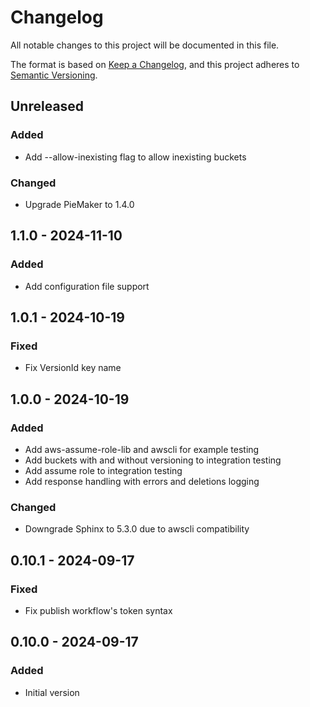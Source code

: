 # Changelog

All notable changes to this project will be documented in this file.

The format is based on [Keep a Changelog](https://keepachangelog.com/en/1.0.0/),
and this project adheres to [Semantic Versioning](https://semver.org/spec/v2.0.0.html).

## Unreleased

### Added
- Add --allow-inexisting flag to allow inexisting buckets

### Changed
- Upgrade PieMaker to 1.4.0

## 1.1.0 - 2024-11-10
### Added
- Add configuration file support

## 1.0.1 - 2024-10-19
### Fixed
- Fix VersionId key name

## 1.0.0 - 2024-10-19
### Added
- Add aws-assume-role-lib and awscli for example testing
- Add buckets with and without versioning to integration testing
- Add assume role to integration testing
- Add response handling with errors and deletions logging

### Changed
- Downgrade Sphinx to 5.3.0 due to awscli compatibility

## 0.10.1 - 2024-09-17
### Fixed
- Fix publish workflow's token syntax

## 0.10.0 - 2024-09-17
### Added
- Initial version
